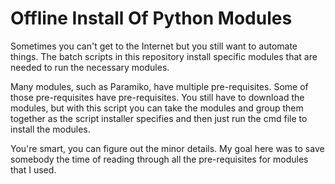 # Offline Install Of Python Modules

Sometimes you can't get to the Internet but you still want to automate things. The batch scripts in this repository install specific modules that are needed to run the necessary modules. 

Many modules, such as Paramiko, have multiple pre-requisites. Some of those pre-requisites have pre-requisites. You still have to download the modules, but with this script you can take the modules and group them together as the script installer specifies and then just run the cmd file to install the modules.

You're smart, you can figure out the minor details. My goal here was to save somebody the time of reading through all the pre-requisites for modules that I used. 

